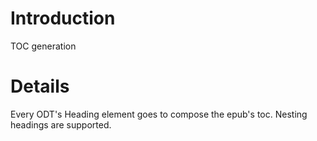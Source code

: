 # Introduction #

TOC generation


# Details #

Every ODT's Heading element goes to compose the epub's toc. Nesting headings are supported.